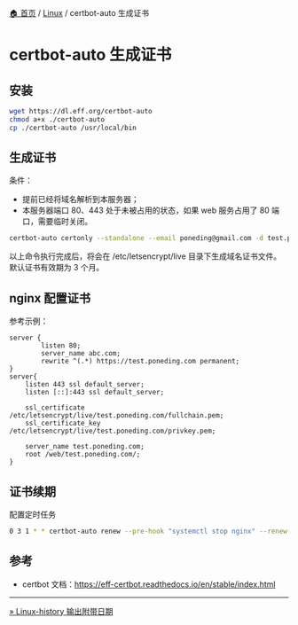 [🏠 首页](../_index.md) / [Linux](_index.md) / certbot-auto 生成证书

# certbot-auto 生成证书

## 安装

```bash
wget https://dl.eff.org/certbot-auto
chmod a+x ./certbot-auto
cp ./certbot-auto /usr/local/bin
```

## 生成证书

条件：

- 提前已经将域名解析到本服务器；
- 本服务器端口 80、443 处于未被占用的状态，如果 web 服务占用了 80 端口，需要临时关闭。

```bash
certbot-auto certonly --standalone --email poneding@gmail.com -d test.poneding.com
```

以上命令执行完成后，将会在 /etc/letsencrypt/live 目录下生成域名证书文件。默认证书有效期为 3 个月。

## nginx 配置证书

参考示例：

```nginx
server {
        listen 80;
        server_name abc.com;
        rewrite ^(.*) https://test.poneding.com permanent;
}
server{
    listen 443 ssl default_server;
    listen [::]:443 ssl default_server;

    ssl_certificate /etc/letsencrypt/live/test.poneding.com/fullchain.pem;
    ssl_certificate_key /etc/letsencrypt/live/test.poneding.com/privkey.pem;

    server_name test.poneding.com;
    root /web/test.poneding.com/;
}
```

## 证书续期

配置定时任务

```bash
0 3 1 * * certbot-auto renew --pre-hook "systemctl stop nginx" --renew-hook "systemctl start nginx"
```

## 参考

- certbot 文档：<https://eff-certbot.readthedocs.io/en/stable/index.html>

---
[» Linux-history 输出附带日期](history-with-date.md)
